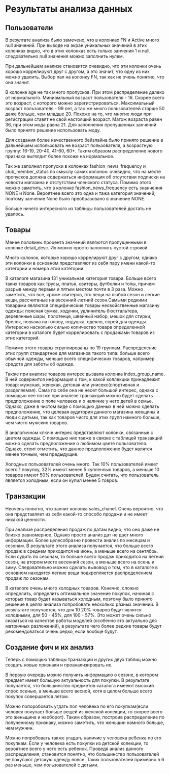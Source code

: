 # Результаты анализа данных

## Пользователи

В резултате анализа было замечено, что в колонках FN и Active много null значений. При выводе на экран уникальных значений в этих колонках видно, что в этих колонказ есть только занчения 1 и null, следовательно null значения можно заполнить нулем.

При дальнейшем анализе становится очевидно, что эти колонки очень хорошо коррелируют друг с другом, а это значит, что одну из них можно удалить. Выбор пал на колонку FN, так как не очень понятно, что она значит.

В колонке age не так много пропусков. При этом распределение далеко от нормального. Миниамльный возраст пользователя - 16. Скорее всего это возраст, с которого можно зарегистрироваться. Максимальный возраст пользователя - 99 лет, а так же много пользователей старше 50 даже больше, чем младше 20. Похоже на то, что многие люди при регистрации ставят не свой настоящий возраст. Матож возраста равен 36, при этом мода равна 21. Для заполнения пропущенных занчений было принято решение использовать моду.

Для создания более качественного бейзлайна было принято решение в дальнейшем использовать не возраст пользователя, а возрастную группу: 16-19, 20-40, 41-60, 60+. Таким образом распределение нового признака
выгялдит более похоже на нормальное.

Так же заполнил пропуски в колонках fashion_news_frequency и club_member_status по смыслу самих колонок: очевидно, что на месте пропусков должна содержаться информация об отсутствии подписки на новости магазина и отстутствии членского статуса. Помимо этого можно заметить, что в колонке fashion_news_frequency есть знанчения NONE и None. Вероятнее всего это одна и тажа категория значений, поэтому занчение None было преобразовано в значение NONE.

Больше ничего интересного из таблицы пользователей достать не удалось. 

## Товары

Менее половины процента значений являются пропущенными в колонке detail_desc. Их можно просто заполнить пустой строкой.

Много колонок, которые хорошо коррелируют друг с другом, однако эти колонки в основном представляют из себя пару имени какой-то категории и номера этой категории.

В каталоге магазина 131 уникальная категория товара. Больше всего таких товаров как трусы, платья, свитеры, футболки и топы, причем разрыв между первым и пятым местом почти в 3 раза. Можно заметить, что все, кроме свитеров, это вещи на любой сезон и легкие вещи, рассчитаные на весенний-летний сезон.Самыми редкими товарами являются специфические товары несвойственные магазину одежды: поясная сумка, ходунки, удлинитель бюстгальтера, деревянные шары, полотенце, швейный набор, мешок для стирки, брелок, повязка на голову, подушка, одеяло, спрей для одежды. Интересно насколько сильно количество товара определенной категории в каталоге будет коррелировать с продажами товаров из этих категорий. 

Помимо этого товары сгруппированы по 19 группам. Распределение этих групп стандартное для магазинов такого типа: больше всего обычной одежды, меньше всего специфических товаров, например средств для заботы об одежде.

Также при анализе товаров интерес вызвала колонка index_group_name.
В ней содержится информация о том, к какой коллекции принадлежит товар: мужская, женская, детская или унисекс(спортивная и разделяемая). Сама по себе она не несет большой интерес, однака с помощью нее позже при аналезе транзакций можно будет сделать предположение о поле человека и о наличие у него детей в семье. Однако, даже в чистом виде с помощью данных в ней можно сделать предположение, что целевая аудитория данного магазина женщины и люди с детьми, так как товаров чисто для этих групп намного больше, чем чисто мужских товаров.

В аналогичном ключе интерес представляют колонки, связанные с цветом одежды. С помощью них также в связке с таблицей транзакций можно сделать предположение о любимом цвете пользователя. Однако, стоит отметить, что данное предположение будет являтся менее точным, чем предыдущие.

Холодных пользователей очень много. Так 10% пользователей имеет всего 1 покупку, 32% имеют менее 5 купленных товаров, а меньше 10 товаров имеют 50% пользователей. Будем считать, что пользователь является холодным, если он купил менее 5 товров.

## Транзакции

Неочень понятно, что занчит колонка sales_chanel. Очень вероятно, что она представляет из себя какой-то способо продажи и не имеет никакой ценности.

При анализе распределения продаж по датам видно, что оно даже не близко равномерное. Однако просто анализ дат не дает много информации. Более целесобразно провести анализ по месяцам и сезонам. В результате этого анализа получается, что больше всего продаж в среднем приходится на июнь, а меньше всего на сентябрь. Если судить по сезонам, то больше всего продаж приходится на летний сезон, на втором месте весенний сезон, а меньше всего на осень и зиму. Следовательно можно сделать вывовод о том, что в каталоге в основном находятся легкие вещи подкрепляется распределением продаж по сезонам.

В каталоге очень много холодных товаров. Конечно, сложно определить, определить оптимальное значение покупок, начиная с которых товар будет называться холодным, поэтому было принято решение в целях анализа попробовать несколько разных значений. В результате получается, что для 10 20% товаров будут являтся холодными, для 50 - 45%, для 100 - 57%. Это может очень сильно сказаться на качестве работы моделей (особенно это актуально для матричных разложений), в результате чего более редкие товары будут рекомендоваться очень редко, если вообще будут.

## Создание фич и их анализ

Теперь с помощью таблицы транзакций и других двух таблиц можно создать новые признаки и проанализировать их. 

В первую очередь можно получить информацию о сезоне, в котором предмет имеет большую актуальность для покупки. В результате получается, что большинство предметов каталога имееют высокий спрос осенью, а меньше всего весной, хотя в целом больше всего покупок совершается летом.

Можно попоробовать угдать пол человека по его покупкам(если человек покупает больше вещей из женской колекции, то скорее всего это женьщина и наоборот). Таким образом, построив распределение по полученному признаку, можно заметить, что женьщин намного больше, чем мужчин.

Можно попробовать также угадать наличие у человека ребенка по его покупкам. Если у человека есть покупки из детской колекции, то вероятнее всего у него есть ребенок. Проведя анализ данного распределения, становится понятно, что большинство пользователей не покупают детскую одежду вовсе. Таких пользователей примерно в 6 раз меньше, чем пользователей с детьми.